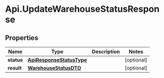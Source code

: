 # Api.UpdateWarehouseStatusResponse

## Properties

Name | Type | Description | Notes
------------ | ------------- | ------------- | -------------
**status** | [**ApiResponseStatusType**](ApiResponseStatusType.md) |  | [optional] 
**result** | [**WarehouseStatusDTO**](WarehouseStatusDTO.md) |  | [optional] 


